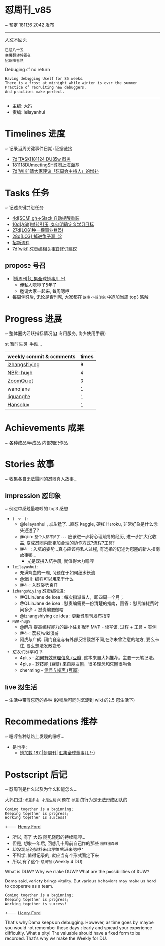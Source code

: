 # 怼周刊_v85
~ 预定 181126 2042 发布

-----------------------------------------

入怼不回头

    已怼八十五
    寒暑翻转将霜夜
    招新陆番熟

Debuging of no return

    Having debugging Uself for 85 weeks.
    There is a frost at midnight while winter is over the summer.
    Practice of recruiting new debuggers.
    And practices make perfect.

-----------------------------------------

- 主编: [大妈](http://du.zoomquiet.io/2014-02/ac0-zq/)
- 责编: leilayanhui


# Timelines 进度 
~ 记录当周关键事件日期+证据链接

- [7d[TASK]181124 DU85w 怼务](https://github.com/DebugUself/du4proto/issues/525)
- [181118DUmeetingSH怼圈上海面基](https://github.com/DebugUself/du4proto/issues/522)
- [7d[WIKI]请大家评议「怼周会主持人」的增补](https://github.com/DebugUself/du4proto/issues/526)

# Tasks 任务 
~ 记述关键共怼任务

- [4d[SCM] gh->Slack 自动提醒重装](https://github.com/DebugUself/du4proto/issues/505)
- [10d[ASK]抛砖引玉, 如何明确定义学习目标](https://github.com/DebugUself/du4proto/issues/521)
- [27d[LOG]种一棵事业树(5)](https://github.com/DebugUself/du4proto/issues/527)
- [28d[LOG] 掉进兔子洞（2](https://github.com/DebugUself/du4proto/issues/519#issuecomment-439913441)
- [招新流程](https://github.com/DebugUself/du4proto/wiki/How2Member)
- [7d[wiki] 怼责编相关事宜修订建议](https://github.com/DebugUself/du4proto/issues/528)


## propose 号召

- [|蠎周刊 |汇集全球蠎事儿 !-)](http://weekly.pychina.org/archives.html)
    + 俺私人嗯哼了5年了
    + 邀请大家一起来, 每周嗯哼
- 每周例怼后, 无论是否列席, 大家都在 `故事->怼印象` 中追加当周 top3 感触


# Progress 进展 
~ 整体圈内活跃指标情况([st](https://github.com/DebugUself/du4proto/tree/DU_tools/st) 专用服务, 尚少使用手册)

st 暂时失灵, 手动...

weekly commit & comments | times
--|--
[izhangshiying](https://github.com/izhangshiying) | 9
[NBR-hugh](https://github.com/NBR-hugh) | 4
[ZoomQuiet](https://github.com/ZoomQuiet) |3
wangjane | 1
[liguanghe](https://github.com/liguanghe) | 1
[Hansoluo](https://github.com/Hansoluo) | 1


# Achievements 成果 
~ 各种成品/半成品 内部知识作品


# Stories 故事 
~ 收集各自无法雷同的怼圈真人故事...

## impression 怼印象 
~ 例怼中感触最嗯哼的 top3 感想

- `(￣▽￣)`:
    + @leilayanhui , 忒生猛了...直怼 Kaggle, 硬杠 Heroku, 非常好象是什么念头通透了?
    + @qilin: `整个人都不好了...` 应该进一步将心理疏导的经历, 进一步扩大化收益, 变成怼圈内部更加合理的协作方式?流程?工具?
    + @4+ : 入坑的姿势...真心应该将私人过程, 有选择的记述为怼圈的新人指南故事哪...
        * 光是双拼入坑手册, 就值得大力嗯哼
- `leilayanhui`:
    + 充满鸡血的一周, 问题在于如何细水长流
    + @沥川: 编程可以用来干什么
    + @4+: 入怼姿势良好
- `izhangshiying` 怼责编推进:
    + @QiLinJane de idea : 每次指派四人，即四周一个月；
    + @QiLinJane de idea : 怼责编需要一份清楚的指南，回答：怼责编耗费时间多少 + 怼责编要做啥
    + @izhangshiying de idea : 更新怼周刊发布指南
- `NBR-hugh`
    + @醉舟 提高编程能力的最小往复循环 MVP - 读写该. 过程 + 工具 + 实例
    + @4+: 荔枝/wiki漫游
    + 阿虎与广鹤: 闭门自造与有外部反馈截然不同,在你未曾注意的地方, 要么卡住,  要么想法发散变形
- 怼友们分享的书
    * 4plus - [如何有效整理信息 (豆瓣)](https://book.douban.com/subject/27131763/) 这本来自大妈推荐。主要一元笔记法。 
    * 4plus - [软技能 (豆瓣)](https://book.douban.com/subject/26835090/) 来自朋友圈，很多理念和怼圈很吻合
    * chenming - [信号与噪声 (豆瓣)](https://book.douban.com/subject/24872278/)



## live 怼生活
~ 生活中带有怼范的各种 (投稿后可同时沉淀到 wiki 的2.5 怼生活下)



# Recommedations 推荐 
~ 嗯哼各种怼路上发现的嗯哼...

- 是也乎:
    + [蠎加载 187 |蠎周刊 |汇集全球蠎事儿 !-)](http://weekly.pychina.org/importpython/importpython-187.html)


# Postscript 后记 
~ 怼周刊是什么以及为什么和能怎么...

大妈曰过: `参差多态 才是生机`
问题在 `参差` 的行为是无法形成团队的

    Coming together is a beginning; 
    Keeping together is progress; 
    Working together is success!

<--- [Henry Ford](https://www.brainyquote.com/quotes/quotes/h/henryford121997.html)

- 所以, 有了 大妈 随见随怼的持续嗯哼...
- 但是, 想象一年后, 回想几十周前自己作的那些 `图样图森破` 
- 却没现成的资料来出示给后进来嗯哼?
- 不科学, 值得记录的, 就应当有个形式固定下来
- 所以,有了这个 `怼周刊` (Weekly 4 DU)

What is DUW?
Why we make DUW?
What are the possibilities of DUW?

Dama said, variety brings vitality.
But various behaviors may make us hard to cooperate as a team.

    Coming together is a beginning; 
    Keeping together is progress; 
    Working together is success!

<--- [Henry Ford](https://www.brainyquote.com/quotes/quotes/h/henryford121997.html)

That's why Dama keeps on debugging.
However, as time goes by, maybe you would not remember these days clearly and spread your experience difficultly.
What a pity!
The valuable should have a fixed form to be recorded.
That's why we make the Weekly for DU.

